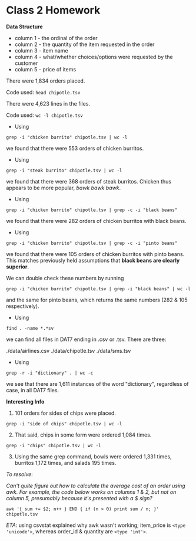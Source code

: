 # Class 2 Homework

**Data Structure**

* column 1 - the ordinal of the order
* column 2 - the quantity of the item requested in the order
* column 3 - item name
* column 4 - what/whether choices/options were requested by the customer
* column 5 - price of items

There were 1,834 orders placed. 

Code used: `head chipotle.tsv` 

There were 4,623 lines in the files.

Code used: `wc -l chipotle.tsv`

* Using 
```
grep -i "chicken burrito" chipotle.tsv | wc -l
```
we found that there were 553 orders of chicken burritos.
* Using
``` 
grep -i "steak burrito" chipotle.tsv | wc -l
```
we found that there were 368 orders of steak burritos. Chicken thus appears to be more popular, *bawk bawk bawk*.

* Using
```
grep -i "chicken burrito" chipotle.tsv | grep -c -i "black beans"
```
we found that there were 282 orders of chicken burritos with black beans.

* Using 
```
grep -i "chicken burrito" chipotle.tsv | grep -c -i "pinto beans"
```
we found that there were 105 orders of chicken burritos with pinto beans. This matches previously held assumptions that **black beans are clearly superior**.

We can double check these numbers by running 
```
grep -i "chicken burrito" chipotle.tsv | grep -i "black beans" | wc -l
```
and the same for pinto beans, which returns the same numbers (282 & 105 respectively).

* Using
```
find . -name *.*sv
```
we can find all files in DAT7 ending in .csv or .tsv. There are three:

./data/airlines.csv
./data/chipotle.tsv
./data/sms.tsv

* Using
```
grep -r -i "dictionary" . | wc -c
```
we see that there are 1,611 instances of the word "dictionary", regardless of case, in all DAT7 files.

**Interesting Info**

1. 101 orders for sides of chips were placed.

```
grep -i "side of chips" chipotle.tsv | wc -l
```

2. That said, chips in some form were ordered 1,084 times.

```
grep -i "chips" chipotle.tsv | wc -l
```

3. Using the same grep command, bowls were ordered 1,331 times, burritos 1,172 times, and salads 195 times. 

*To resolve*:

*Can't quite figure out how to calculate the average cost of an order using awk. For example, the code below works on columns 1 & 2, but not on column 5, presumably because it's presented with a $ sign?*
```
awk '{ sum += $2; n++ } END { if (n > 0) print sum / n; }' chipotle.tsv
```
*ETA*: using csvstat explained why awk wasn't working; item_price is `<type 'unicode'>`, whereas order_id & quantity are `<type 'int'>`. 


